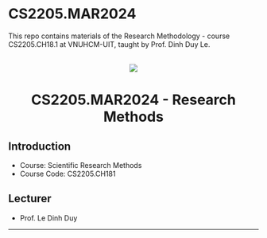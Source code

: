 # CS2205.MAR2024
This repo contains materials of the Research Methodology - course CS2205.CH18.1 at VNUHCM-UIT, taught by Prof. Dinh Duy Le.
<br> </br>

<p align="center">
  <a href="https://www.uit.edu.vn/"><img src="https://www.uit.edu.vn/sites/vi/files/banner.png"></a>
<h1 align="center"><b>CS2205.MAR2024 - Research Methods</b></h1>

## Introduction

- Course: Scientific Research Methods
- Course Code: CS2205.CH181

## Lecturer

- Prof. Le Dinh Duy

---

